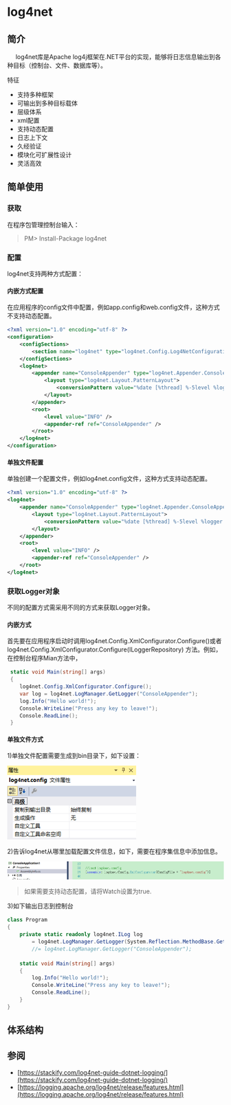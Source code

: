 # log4net

## 简介

&nbsp;&nbsp;&nbsp;&nbsp;&nbsp;log4net库是Apache log4j框架在.NET平台的实现，能够将日志信息输出到各种目标（控制台、文件、数据库等）。

特征

- 支持多种框架
- 可输出到多种目标载体
- 层级体系
- xml配置
- 支持动态配置
- 日志上下文
- 久经验证
- 模块化可扩展性设计
- 灵活高效

## 简单使用

### 获取

在程序包管理控制台输入：
> PM> Install-Package log4net

### 配置

log4net支持两种方式配置：

#### 内嵌方式配置

在应用程序的config文件中配置，例如app.config和web.config文件，这种方式不支持动态配置。

```xml
<?xml version="1.0" encoding="utf-8" ?>
<configuration>
    <configSections>
        <section name="log4net" type="log4net.Config.Log4NetConfigurationSectionHandler, log4net" />
    </configSections>
    <log4net>
        <appender name="ConsoleAppender" type="log4net.Appender.ConsoleAppender" >
            <layout type="log4net.Layout.PatternLayout">
                <conversionPattern value="%date [%thread] %-5level %logger [%ndc] - %message%newline" />
            </layout>
        </appender>
        <root>
            <level value="INFO" />
            <appender-ref ref="ConsoleAppender" />
        </root>
    </log4net>
</configuration>
```

#### 单独文件配置

单独创建一个配置文件，例如log4net.config文件，这种方式支持动态配置。

```xml
<?xml version="1.0" encoding="utf-8" ?>
<log4net>
    <appender name="ConsoleAppender" type="log4net.Appender.ConsoleAppender" >
        <layout type="log4net.Layout.PatternLayout">
            <conversionPattern value="%date [%thread] %-5level %logger [%ndc] - %message%newline" />
        </layout>
    </appender>
    <root>
        <level value="INFO" />
        <appender-ref ref="ConsoleAppender" />
    </root>
</log4net>
```

### 获取Logger对象

不同的配置方式需采用不同的方式来获取Logger对象。

#### 内嵌方式

首先要在应用程序启动时调用log4net.Config.XmlConfigurator.Configure()或者 log4net.Config.XmlConfigurator.Configure(ILoggerRepository) 方法。例如，在控制台程序Mian方法中，

```csharp
 static void Main(string[] args)
 {
    log4net.Config.XmlConfigurator.Configure();
    var log = log4net.LogManager.GetLogger("ConsoleAppender");
    log.Info("Hello world!");
    Console.WriteLine("Press any key to leave!");
    Console.ReadLine();
 }
```

#### 单独文件方式

1)单独文件配置需要生成到bin目录下，如下设置：

![image lost](/docs/basicPackages/log4net/content/tl01_log4net.config.PNG)

2)告诉log4net从哪里加载配置文件信息，如下，需要在程序集信息中添加信息。

![image lost](/docs/basicPackages/log4net/content/tl01_assemblyinfo.PNG)

>如果需要支持动态配置，请将Watch设置为true.

3)如下输出日志到控制台

```csharp
class Program
{
    private static readonly log4net.ILog log
        = log4net.LogManager.GetLogger(System.Reflection.MethodBase.GetCurrentMethod().DeclaringType);
        //= log4net.LogManager.GetLogger("ConsoleAppender");

    static void Main(string[] args)
    {
        log.Info("Hello world!");
        Console.WriteLine("Press any key to leave!");
        Console.ReadLine();
    }
}
```

## 体系结构



## 参阅

- [https://stackify.com/log4net-guide-dotnet-logging/](https://stackify.com/log4net-guide-dotnet-logging/)
- [https://logging.apache.org/log4net/release/features.html](https://logging.apache.org/log4net/release/features.html)